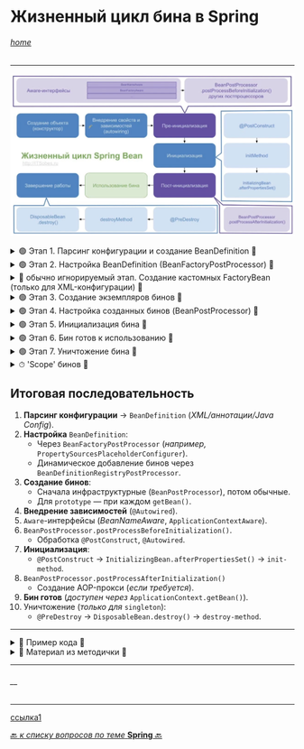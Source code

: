 # Жизненный цикл бина в Spring 

###### [_home_](https://habr.com/ru/articles/893614/)

---

![Жизненный цикл бина](/ITM/ITM06_Spring/imgs/2025-04-17_23-25-36.png)

<details>
        <summary>🟢 Этап 1. Парсинг конфигурации и создание BeanDefinition 🔽</summary>

---
Перед созданием бинов Spring загружает их метаданные в виде `BeanDefinition`.  

### Способы конфигурации:
* **XML**: `ClassPathXmlApplicationContext("context.xml")`


* **Аннотации**:
  * **Сканирование пакетов**: `AnnotationConfigApplicationContext("package.name")`
  
  * '**JavaConfig**': Указание `@Configuration`-**классов** (_или массива классов_): 
`@Configuration`, `@Bean`, `@Component`, `AnnotationConfigApplicationContext(JavaConfig.class)`
  
  * **Groovy конфигурация**: `GenericGroovyApplicationContext("context.groovy")`


### Как это работает:
* Для аннотаций Spring использует два `private final` поля 
(_мы их увидим, если заглянем внутрь `AnnotationConfigApplicationContext`_):
  * `ClassPathBeanDefinitionScanner` — сканирует пакеты на наличие `@Component` (_или её алиаса_).
    > Найденные классы _парсируются_ и для них создаются `BeanDefinition`.  
    Чтобы было запущено сканирование, в конфигурации должен быть указан пакет 
    для сканирования `@ComponentScan({"package.name"})`
  * `AnnotatedBeanDefinitionReader` — обрабатывает `@Configuration`-классы и `@Bean`-методы.
    > `AnnotatedBeanDefinitionReader` работает в несколько этапов: 
    > 1. **Первый этап** — это регистрация всех `@Configuration` для дальнейшего парсирования.  
     Если в конфигурации используются `Conditional`, то будут зарегистрированы 
     только те конфигурации, для которых `Condition` вернет `true`.  
    > `BeanDefinition` — это специальный интерфейс, через который можно получить доступ к метаданным будущего бина. 
     В зависимости от того, какая у вас конфигурация, будет использоваться  
     тот или иной механизм парсирования конфигурации.
    > >
    > 2. **Второй этап** — это регистрация `BeanDefinitionRegistryPostProcessor`, который при помощи 
     класса `ConfigurationClassPostProcessor` парсирует `JavaConfig` и создает `BeanDefinition`.
    > >

**`BeanDefinition`** — это набор метаданных будущего бина, макет, 
по которому нужно будет создавать бин в случае необходимости.  
То есть для каждого бина создается свой объект `BeanDefinition`, 
в котором хранится описание того, как создавать и управлять этим конкретным бином.  
Проще говоря, **сколько бинов** в программе - **столько и объектов** `BeanDefinition`, их описывающих. 
> Сюда входит: 
> * из какого класса бин надо создать, scope, 
> * установлена ли ленивая инициализация, 
> * нужно ли перед данным бином инициализировать другой, init и destroy методы, 
> * зависимости.  
> Все полученные `BeanDefinition`’ы складываются в `ConcurrentHashMap`, в которой **ключём** является имя бина, 
> а **объект** - сам `BeanDefinition`.  
> При старте приложения, в `IoC` контейнер попадут бины, которые имеют `scope Singleton` 
> (_устанавливается по-умолчанию_), остальные же создаются, тогда когда они нужны.

* **Результат**: `ConcurrentHashMap<String, BeanDefinition>`, где **ключ** — имя бина, **значение** — его метаданные.

> Контейнер анализирует классы, находит бины и создает `BeanDefinition`.

### Что хранится в `BeanDefinition`:
* Класс бина, 
* scope (`singleton`, `prototype` _и др._), 
* Флаги: (ленивая инициализация `lazy-init`, режим автопривязки `autowire-mode` и т.д.)
* зависимости, 
* init/destroy-методы.

---
</details>


<details>
        <summary>🟢 Этап 2. Настройка BeanDefinition (BeanFactoryPostProcessor) 🔽</summary>

---
Есть возможность повлиять на бины до их создания, иначе говоря мы имеем доступ к метаданным класса.  

⚠️ Для этого существует специальный интерфейс **BeanFactoryPostProcessor**, реализовав который, 
мы получаем доступ к созданным `BeanDefinition` и можем их **изменять**.

В нем единственный метод -  
`postProcessBeanFactory` принимает параметром `ConfigurableListableBeanFactory`.  
Данная фабрика содержит много полезных методов, в том числе `getBeanDefinitionNames`, 
через который мы можем получить все `BeanDefinitionNames`, а уже потом по конкретному имени 
получить `BeanDefinition` для дальнейшей обработки метаданных.

Разберем одну из родных реализаций интерфейса `BeanFactoryPostProcessor`.  
Обычно, настройки подключения к базе данных выносятся в отдельный `property` файл, потом при помощи 
`PropertySourcesPlaceholderConfigurer` они загружаются и делается `inject` этих значений в нужное поле. 
Так как `inject` делается **по ключу**, то до создания экземпляра бина нужно заменить этот ключ 
на само значение из `property` файла. 
Эта замена происходит в классе, который реализует интерфейс `BeanFactoryPostProcessor`. 
Название этого класса — `PropertySourcesPlaceholderConfigurer`. 
Он должен быть объявлен как `static` 

### Пример 1 - `PropertySourcesPlaceholderConfigurer`:

```java
@Bean
public static PropertySourcesPlaceholderConfigurer configurer() {
    return new PropertySourcesPlaceholderConfigurer();
}
```

### Пример 2 - `BeanFactoryPostProcessor`:

```java
@Component
public class CustomBeanFactoryPostProcessor implements BeanFactoryPostProcessor {
    @Override
    public void postProcessBeanFactory(ConfigurableListableBeanFactory beanFactory) {
        BeanDefinition bd = beanFactory.getBeanDefinition("myBean");
        bd.setScope("prototype"); // Меняем scope на лету
    }
}
```

### Стандартные реализации:
* `PropertySourcesPlaceholderConfigurer` — подставляет значения из `.properties`-файлов в `@Value`.

---
</details>



<details>
        <summary>🛑 обычно игнорируемый этап. Создание кастомных FactoryBean (только для XML-конфигурации) 🔽</summary>

---
`FactoryBean` — это `generic` интерфейс, которому можно делегировать процесс **создания** бинов типа.  
В те времена, когда конфигурация была исключительно в _xml_, разработчикам был необходим механизм, 
с помощью которого они бы могли управлять процессом **создания** бинов.  
Именно для этого и был сделан этот интерфейс.

### Пример:

Создадим фабрику которая будет отвечать за создание всех бинов типа — _Color_.

```java
public class ColorFactory implements FactoryBean<Color> {
    @Override
    public Color getObject() throws Exception {
        Random random = new Random();
        Color color = new Color(random.nextInt(255), random.nextInt(255), random.nextInt(255));
        return color;
    }

    @Override 
    public Class<?> getObjectType() {
        return Color.class;
    }

    @Override
    public boolean isSingleton() {
        return false;
    }
}
``` 

Теперь создание бина типа `Color.class` будет делегироваться `ColorFactory`, 
у которого при каждом создании нового бина будет вызываться метод `getObject`.
Для тех кто пользуется `JavaConfig`, этот интерфейс будет **абсолютно бесполезен**.

---
</details>


<details>
        <summary>🟢 Этап 3. Создание экземпляров бинов 🔽</summary>

---
Spring создаёт бины на основе `BeanDefinition` в **несколько** этапов:

### 3.1. Создание инфраструктурных бинов
Сначала создаются все `BeanPostProcessor` (_например, для обработки `@Autowired`_).
> т.е. Сначала `BeanFactory` из коллекции `Map` с объектами `BeanDefinition` достаёт те из них, 
> из которых создаёт все `BeanPostProcessor`-ы (_Инфраструктурные бины_), необходимые для настройки обычных бинов.   
> Создаются **экземпляры** бинов через `BeanFactory` на основе ранее созданных `BeanDefinition`.


### 3.2. Создание обычных бинов
> Созданием **экземпляров бинов** занимается `BeanFactory` на основе ранее созданных `BeanDefinition`.  
> **Из `Map<BeanName, BeanDefinition>` получаем `Map<BeanName, Bean>`**.  
> Создание бинов может делегироваться кастомным FactoryBean. О их создании читай выше.

* Для `singleton`: Бины создаются при **старте** контекста.


* Для `prototype`: При **каждом** вызове `getBean()`.


* Через `FactoryBean` (для _XML_):

```java
public class ColorFactory implements FactoryBean<Color> {
    @Override
    public Color getObject() {
        return new Color(random.nextInt(255), random.nextInt(255), random.nextInt(255));
    }
}
```

---
</details>



<details>
        <summary>🟢 Этап 4. Настройка созданных бинов (BeanPostProcessor) 🔽</summary>

---
После создания бина Spring применяет пост-обработку:

### 4.1. `Aware`-интерфейсы
Если бин реализует `Aware`-интерфейсы, Spring передаёт ему контекстные объекты:

* `BeanNameAware` — имя бина.


* `ApplicationContextAware` — доступ к контексту.

### 4.2. `BeanPostProcessor`
* `postProcessBeforeInitialization()`: Вызывается **до** инициализации.

  * Обрабатывает `@PostConstruct`, `@Autowired`.

* `postProcessAfterInitialization()`: Вызывается **после** инициализации.

  * Создаёт **AOP**-прокси (_для_ `@Transactional`, `@Cacheable`).

---
</details>



<details>
        <summary>🟢 Этап 5. Инициализация бина 🔽</summary>

---
### Порядок вызовов:

1. `@PostConstruct` (_JSR-250, рекомендуется_).


2. `InitializingBean.afterPropertiesSet()` (_устаревший способ_).


3. **Пользовательский** `init-method` (_указанный в `@Bean(initMethod = "...")` или XML_).

### Пример:
```java
@Component
public class MyBean {
    @PostConstruct
    public void init() {
        System.out.println("5.1. @PostConstruct");
    }
}
```

---
</details>



<details>
        <summary>🟢 Этап 6. Бин готов к использованию 🔽</summary>

---
После всех этапов бин попадает в контекст и **доступен** через:

```java
ApplicationContext.getBean("myBean");
```

---
</details>



<details>
        <summary>🟢 Этап 7. Уничтожение бина 🔽</summary>

---
При **закрытии контекста** (`context.close()`) вызываются:

1. `@PreDestroy` (_JSR-250_).


2. `DisposableBean.destroy()` (_устаревший способ_).


3. Пользовательский `destroy-method` (_аналогично `init-method`_).

### Пример:

```java
@Component
public class MyBean {
    @PreDestroy
    public void cleanup() {
        System.out.println("7.1. @PreDestroy");
    }
}
```

---
</details>



<details>
        <summary>⏱ 'Scope' бинов 🔽</summary>

---
| Scope            | 	Описание                                                          |
|:-----------------|:-------------------------------------------------------------------|
| `singleton`      | 	Один бин на весь контекст (_по умолчанию_).                       |
| `prototype`      | 	Новый экземпляр при каждом `getBean()`.                           |
| `request`        | 	Новый бин для каждого HTTP-запроса (_только для веб-приложений_). |
| `session`        | 	Бин живёт пока активна HTTP-сессия.                               |
| `global-session` | 	Аналог `session` для портлетов.                                   |

---
</details>

## Итоговая последовательность

1. **Парсинг конфигурации** → `BeanDefinition` (_XML/аннотации/Java Config_).
2. **Настройка** `BeanDefinition`:
   * Через `BeanFactoryPostProcessor` (_например,_ `PropertySourcesPlaceholderConfigurer`).
   * Динамическое добавление бинов через `BeanDefinitionRegistryPostProcessor`.
3. **Создание бинов**:
   * Сначала инфраструктурные (`BeanPostProcessor`), потом обычные.
   * Для `prototype` — при каждом `getBean()`.
4. **Внедрение зависимостей** (`@Autowired`).
5. `Aware`-интерфейсы (_BeanNameAware_, `ApplicationContextAware`).
6. `BeanPostProcessor.postProcessBeforeInitialization()`.
   * Обработка `@PostConstruct`, `@Autowired`.
7. **Инициализация**:
   * `@PostConstruct` → `InitializingBean.afterPropertiesSet()` → `init-method`.
8. `BeanPostProcessor.postProcessAfterInitialization()`
   * Создание AOP-прокси (_если требуется_).
9. **Бин готов**  (_доступен через_ `ApplicationContext.getBean()`).
10. Уничтожение (_только для_ `singleton`):
    * `@PreDestroy` → `DisposableBean.destroy()` → `destroy-method`.

---

<details>
        <summary>📌 Пример кода 🔽</summary>

---
### 📌 Полный пример жизненного цикла бина в Spring с комментариями и выводом

```java
import org.springframework.beans.BeansException;
import org.springframework.beans.factory.*;
import org.springframework.context.ApplicationContext;
import org.springframework.context.ApplicationContextAware;
import org.springframework.context.annotation.AnnotationConfigApplicationContext;
import org.springframework.context.annotation.Bean;
import org.springframework.context.annotation.Configuration;
import org.springframework.core.annotation.Order;
import org.springframework.stereotype.Component;

import javax.annotation.PostConstruct;
import javax.annotation.PreDestroy;

/**
 * Демонстрация полного жизненного цикла бина в Spring.
 * Включает все ключевые этапы: от создания до уничтожения.
 */
@Configuration
public class FullLifecycleDemo {

    public static void main(String[] args) {
        // Создаем контекст (этап парсинга конфигурации)
        AnnotationConfigApplicationContext context = new AnnotationConfigApplicationContext();
        context.register(FullLifecycleDemo.class);

        // Регистрируем кастомный BeanPostProcessor
        context.registerBean("customProcessor", CustomBeanPostProcessor.class);

        // Обновляем контекст (запускает создание бинов)
        context.refresh();

        // Получаем бин (этап использования)
        DemoBean bean = context.getBean(DemoBean.class);
        System.out.println("Бин готов к использованию: " + bean);

        // Закрываем контекст (этап уничтожения)
        context.close();
    }

    @Bean
    public DemoBean demoBean() {
        return new DemoBean();
    }

    @Bean
    public DependencyBean dependency() {
        return new DependencyBean();
    }
}

/**
 * Основной бин, реализующий ключевые интерфейсы жизненного цикла.
 */
@Component
class DemoBean implements BeanNameAware, BeanFactoryAware,
        ApplicationContextAware, InitializingBean, DisposableBean {

    private String name;

    public DemoBean() {
        System.out.println("1. Вызов конструктора (Instantiation)");
    }

    @Autowired
    public void setDependency(DependencyBean dependency) {
        System.out.println("2. Внедрение зависимости (Dependency Injection)");
    }

    @Override
    public void setBeanName(String name) {
        this.name = name;
        System.out.println("3. BeanNameAware: имя бина - " + name);
    }

    @Override
    public void setBeanFactory(BeanFactory beanFactory) throws BeansException {
        System.out.println("3. BeanFactoryAware: фабрика бинов установлена");
    }

    @Override
    public void setApplicationContext(ApplicationContext applicationContext) throws BeansException {
        System.out.println("3. ApplicationContextAware: контекст установлен");
    }

    @PostConstruct
    public void postConstruct() {
        System.out.println("5. @PostConstruct метод вызван");
    }

    @Override
    public void afterPropertiesSet() {
        System.out.println("5. InitializingBean.afterPropertiesSet() вызван");
    }

    public void customInit() {
        System.out.println("5. Пользовательский init-method");
    }

    @PreDestroy
    public void preDestroy() {
        System.out.println("7. @PreDestroy метод вызван");
    }

    @Override
    public void destroy() {
        System.out.println("7. DisposableBean.destroy() вызван");
    }

    public void customDestroy() {
        System.out.println("7. Пользовательский destroy-method");
    }
}

/**
 * Зависимый бин для демонстрации DI
 */
@Component
class DependencyBean {
    public DependencyBean() {
        System.out.println("1. Создание DependencyBean");
    }
}

/**
 * Кастомный BeanPostProcessor с логированием
 */
@Component
@Order(Ordered.HIGHEST_PRECEDENCE)
class CustomBeanPostProcessor implements BeanPostProcessor {

    @Override
    public Object postProcessBeforeInitialization(Object bean, String beanName) {
        if (bean instanceof DemoBean) {
            System.out.println("4. BeanPostProcessor.postProcessBeforeInitialization() для " + beanName);
        }
        return bean;
    }

    @Override
    public Object postProcessAfterInitialization(Object bean, String beanName) {
        if (bean instanceof DemoBean) {
            System.out.println("6. BeanPostProcessor.postProcessAfterInitialization() для " + beanName);
        }
        return bean;
    }
}
``` 

### 📌 Вывод в консоль

```textmate
1. Создание DependencyBean
1. Вызов конструктора (Instantiation)
2. Внедрение зависимости (Dependency Injection)
3. BeanNameAware: имя бина - demoBean
3. BeanFactoryAware: фабрика бинов установлена
3. ApplicationContextAware: контекст установлен
4. BeanPostProcessor.postProcessBeforeInitialization() для demoBean
5. @PostConstruct метод вызван
5. InitializingBean.afterPropertiesSet() вызван
5. Пользовательский init-method
6. BeanPostProcessor.postProcessAfterInitialization() для demoBean
Бин готов к использованию: DemoBean@12345
7. @PreDestroy метод вызван
7. DisposableBean.destroy() вызван
7. Пользовательский destroy-method
```


---
</details>







<details>
        <summary>📝 Материал из методички 🔽</summary>


</details>

---
###### __

---

[ссылка1](https://habr.com/ru/articles/893614/)

[🔙 _к списку вопросов по теме_ **Spring** 🔙](/ITM/ITM06_Spring/Spring.md)
